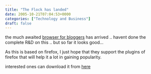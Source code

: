 ```yaml
---
title: "The Flock has landed"
date: 2005-10-21T07:04:53+0000
categories: ["Technology and Business"]
draft: false
---
```


<p>the much awaited <a href="http://www.flock.com">browser for bloggers</a> has arrived .. havent done the complete R&D on this .. but so far it looks good...  <br /></p><p>As this is based on firefox, I just hope that they support the plugins of firefox that will help it a lot in gaining popularity.<br /></p><p>interested ones can download it from <a href="http://www.flock.com/developer">here</a><br /></p>